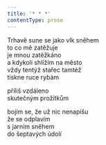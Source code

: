 ```yaml
---
title: '* * *'
contentType: prose
---
```


<section>

Trhavě sune se jako vlk sněhem  
to co mě zatěžuje  
je mnou zatěžkáno  
a kdykoli shlížím na město  
vždy tentýž stařec tamtéž  
tiskne ruce rybám

příliš vzdáleno  
skutečným prožitkům

bojím se, že už nic nenapíšu  
že se odplavím  
s jarním sněhem  
do šeptavých údolí

</section>
